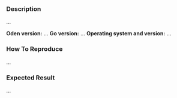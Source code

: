 ### Description

...

**Oden version:** ...
**Go version:** ...
**Operating system and version:** ...

### How To Reproduce

...

### Expected Result

...
